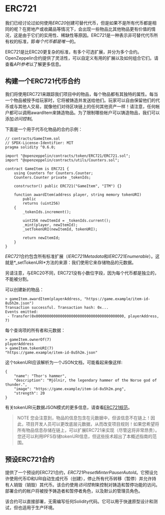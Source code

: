 # ERC721
我们已经讨论过如何使用*ERC20*创建可替代代币，但是如果不是所有代币都是相同的呢？在房地产或收藏品等情况下，会出现一些物品比其他物品更有价值的情况，这是由于它们的实用性、稀缺性等原因。ERC721是一种表示非可替代代币所有权的标准，即*每个代币都是唯一*的。

ERC721是比ERC20更复杂的标准，有多个可选扩展，并分为多个合约。OpenZeppelin合约提供了灵活性，可以自定义有用的扩展以及如何组合它们。请查看*API参考*以了解更多信息。

## 构建一个ERC721代币合约
我们将使用ERC721来跟踪我们项目中的物品，每个物品都有其独特的属性。每当一个物品被授予给玩家时，它将被铸造并发送给他们。玩家可以自由保留他们的代币或与其他人交易，就像他们对待区块链上的任何其他资产一样！请注意，任何帐户都可以调用awardItem来铸造物品。为了限制哪些帐户可以铸造物品，我们可以添加*访问控制*。

下面是一个用于代币化物品的合约示例：
```
// contracts/GameItem.sol
// SPDX-License-Identifier: MIT
pragma solidity ^0.6.0;

import "@openzeppelin/contracts/token/ERC721/ERC721.sol";
import "@openzeppelin/contracts/utils/Counters.sol";

contract GameItem is ERC721 {
    using Counters for Counters.Counter;
    Counters.Counter private _tokenIds;

    constructor() public ERC721("GameItem", "ITM") {}

    function awardItem(address player, string memory tokenURI)
        public
        returns (uint256)
    {
        _tokenIds.increment();

        uint256 newItemId = _tokenIds.current();
        _mint(player, newItemId);
        _setTokenURI(newItemId, tokenURI);

        return newItemId;
    }
}
```
*ERC721*合约包含所有标准扩展（*IERC721Metadata*和*IERC721Enumerable*）。这就是*_setTokenURI*方法的来源：我们使用它来存储物品的元数据。

另请注意，与ERC20不同，ERC721没有小数位字段，因为每个代币都是独立的，不能被分割。

可以创建新的物品：
```
> gameItem.awardItem(playerAddress, "https://game.example/item-id-8u5h2m.json")
Transaction successful. Transaction hash: 0x...
Events emitted:
 - Transfer(0x0000000000000000000000000000000000000000, playerAddress, 7)
```

每个查询项的所有者和元数据：

```
> gameItem.ownerOf(7)
playerAddress
> gameItem.tokenURI(7)
"https://game.example/item-id-8u5h2m.json"
```

这个tokenURI应该解析为一个JSON文档，可能看起来像这样:
```
{
    "name": "Thor's hammer",
    "description": "Mjölnir, the legendary hammer of the Norse god of thunder.",
    "image": "https://game.example/item-id-8u5h2m.png",
    "strength": 20
}
```
有关tokenURI元数据JSON模式的更多信息，请查看[ERC721规范](https://eips.ethereum.org/EIPS/eip-721)。

> NOTE
您会注意到，物品的信息包含在元数据中，但该信息不在链上！因此，项目开发人员可以更改底层元数据，从而改变项目规则！如果您希望将所有物品信息存储在链上，可以扩展ERC721来实现（尽管这将非常昂贵）。您还可以利用IPFS存储tokenURI信息，但这些技术超出了本概述指南的范围。

## 预设ERC721合约
提供了一个预设的ERC721合约，*ERC721PresetMinterPauserAutoId*。它预设允许使用代币ID和URI自动生成代币（创建），停止所有代币转移（暂停）并允许持有人销毁（销毁）其代币。该合约使用*访问控制*来控制对铸造和暂停功能的访问。部署合约的帐户将被授予铸造者和暂停者角色，以及默认的管理员角色。

该合约可以直接部署，无需编写任何Solidity代码。它可以用于快速原型设计和测试，但也适用于生产环境。

